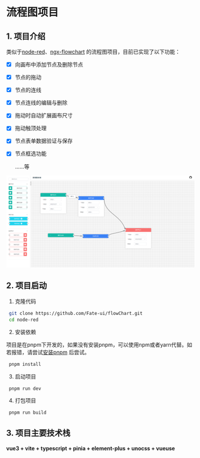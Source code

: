 # 流程图项目

## 1. 项目介绍

类似于[node-red](https://github.com/node-red/node-red)、[ngx-flowchart](https://github.com/thingsboard/ngx-flowchart)
的流程图项目，目前已实现了以下功能：

- [x] 向画布中添加节点及删除节点
- [x] 节点的拖动
- [x] 节点的连线
- [x] 节点连线的编辑与删除
- [x] 拖动时自动扩展画布尺寸
- [x] 拖动触顶处理
- [x] 节点表单数据验证与保存
- [x] 节点框选功能

  ......等

![项目图片](public/demo.png)

## 2. 项目启动

1. 克隆代码

```bash
 git clone https://github.com/Fate-ui/flowChart.git
 cd node-red
```

2. 安装依赖

项目是在pnpm下开发的，如果没有安装pnpm，可以使用npm或者yarn代替。如若报错，请尝试[安装pnpm](https://www.pnpm.cn/installation)
后尝试。

```bash
 pnpm install
```

3. 启动项目

```bash
 pnpm run dev
```

4. 打包项目

```bash
 pnpm run build
```

## 3. 项目主要技术栈

#### vue3 + vite + typescript + pinia + element-plus + unocss + vueuse
